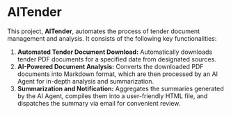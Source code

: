 # AITender

This project, **AITender**, automates the process of tender document management and analysis. It consists of the following key functionalities:

1.  **Automated Tender Document Download:** Automatically downloads tender PDF documents for a specified date from designated sources.
2.  **AI-Powered Document Analysis:** Converts the downloaded PDF documents into Markdown format, which are then processed by an AI Agent for in-depth analysis and summarization.
3.  **Summarization and Notification:** Aggregates the summaries generated by the AI Agent, compiles them into a user-friendly HTML file, and dispatches the summary via email for convenient review.